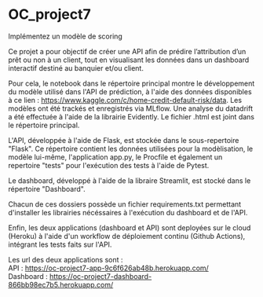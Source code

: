 # OC_project7
 Implémentez un modèle de scoring

Ce projet a pour objectif de créer une API afin de prédire l’attribution d’un prêt ou non à un client, tout en visualisant les données dans un dashboard interactif destiné au banquier et/ou client. 

Pour cela, le notebook dans le répertoire principal montre le développement du modèle utilisé dans l'API de prédiction, à l'aide des données disponibles à ce lien : https://www.kaggle.com/c/home-credit-default-risk/data. Les modèles ont été trackés et enregistrés via MLflow. Une analyse du datadrift a été effectuée à l'aide de la librairie Evidently. Le fichier .html est joint dans le répertoire principal.

L'API, développée à l'aide de Flask, est stockée dans le sous-repertoire "Flask". Ce répertoire contient les données utilisées pour la modèlisation, le modèle lui-même, l'application app.py, le Procfile et également un repertoire "tests" pour l'exécution des tests à l'aide de Pytest. 

Le dashboard, développé à l'aide de la libraire Streamlit, est stocké dans le répertoire "Dashboard".

Chacun de ces dossiers possède un fichier requirements.txt permettant d'installer les librairies nécéssaires à l'exécution du dashboard et de l'API.

Enfin, les deux applications (dashboard et API) sont deployées sur le cloud (Heroku) à l'aide d'un workflow de déploiement continu (Github Actions), intégrant les tests faits sur l'API.

Les url des deux applications sont :  
API : https://oc-project7-app-9c6f626ab48b.herokuapp.com/  
Dashboard : https://oc-project7-dashboard-866bb98ec7b5.herokuapp.com/
